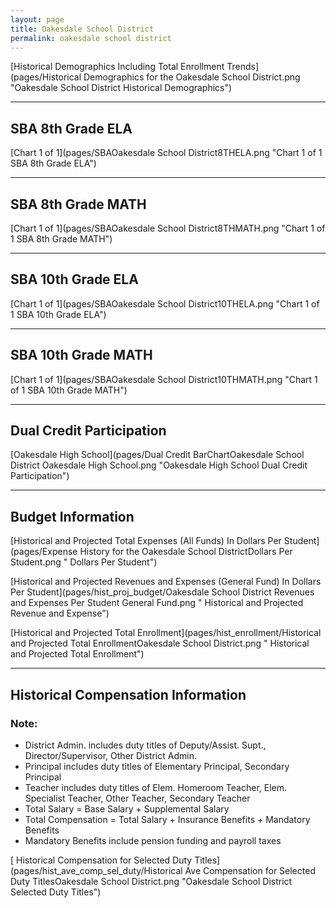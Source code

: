 ```yaml
---
layout: page
title: Oakesdale School District
permalink: oakesdale school district
---
```



[Historical Demographics Including Total Enrollment Trends](pages/Historical Demographics for the Oakesdale School District.png "Oakesdale School District Historical Demographics")

___

## SBA 8th Grade ELA

[Chart 1 of 1](pages/SBAOakesdale School District8THELA.png "Chart 1 of 1 SBA 8th Grade ELA")


___

## SBA 8th Grade MATH

[Chart 1 of 1](pages/SBAOakesdale School District8THMATH.png "Chart 1 of 1 SBA 8th Grade MATH")


___

## SBA 10th Grade ELA

[Chart 1 of 1](pages/SBAOakesdale School District10THELA.png "Chart 1 of 1 SBA 10th Grade ELA")


___

## SBA 10th Grade MATH

[Chart 1 of 1](pages/SBAOakesdale School District10THMATH.png "Chart 1 of 1 SBA 10th Grade MATH")


___

## Dual Credit Participation

[Oakesdale High School](pages/Dual Credit BarChartOakesdale School District Oakesdale High School.png "Oakesdale High School Dual Credit Participation")


___

## Budget Information

[Historical and Projected Total Expenses (All Funds) In Dollars Per Student](pages/Expense History for the Oakesdale School DistrictDollars Per Student.png " Dollars Per Student")

[Historical and Projected Revenues and Expenses (General Fund) In Dollars Per Student](pages/hist_proj_budget/Oakesdale School District Revenues and Expenses Per Student General Fund.png " Historical and Projected Revenue and Expense")

[Historical and Projected Total Enrollment](pages/hist_enrollment/Historical and Projected Total EnrollmentOakesdale School District.png " Historical and Projected Total Enrollment")


___

## Historical Compensation Information
### Note:
- District Admin. includes duty titles of Deputy/Assist. Supt., Director/Supervisor, Other District Admin.
- Principal includes duty titles of Elementary Principal, Secondary Principal
- Teacher includes duty titles of Elem. Homeroom Teacher, Elem. Specialist Teacher, Other Teacher, Secondary Teacher
- Total Salary = Base Salary + Supplemental Salary
- Total Compensation = Total Salary + Insurance Benefits + Mandatory Benefits
- Mandatory Benefits include pension funding and payroll taxes

[ Historical Compensation for Selected Duty Titles](pages/hist_ave_comp_sel_duty/Historical Ave Compensation for Selected Duty TitlesOakesdale School District.png "Oakesdale School District Selected Duty Titles")


